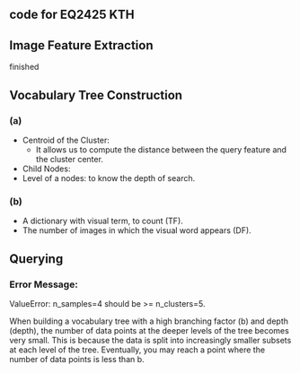 ## code for EQ2425 KTH

## Image Feature Extraction
finished

## Vocabulary Tree Construction
### (a)
- Centroid of the Cluster:
  - It allows us to compute the distance between the query feature and the cluster center.
- Child Nodes:
- Level of a nodes: to know the depth of search.
### (b)
- A dictionary with visual term, to count (TF).
- The number of images in which the visual word appears (DF).

## Querying


### Error Message:
ValueError: n_samples=4 should be >= n_clusters=5.

When building a vocabulary tree with a high branching factor (b) and depth (depth), 
the number of data points at the deeper levels of the tree becomes very small. 
This is because the data is split into increasingly smaller subsets at each level of the tree. 
Eventually, you may reach a point where the number of data points is less than b.
